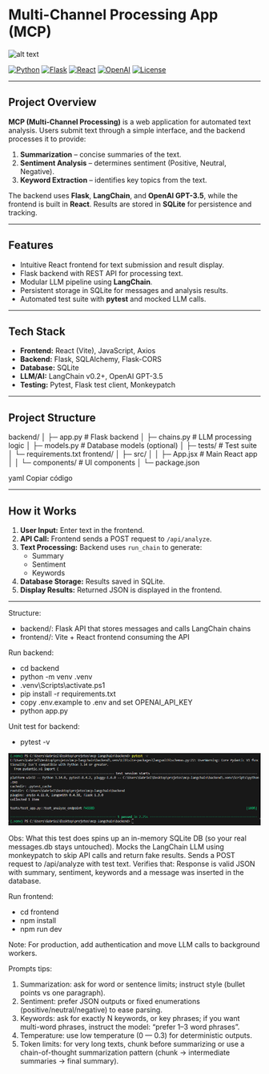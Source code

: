 # Multi-Channel Processing App (MCP)

![alt text](imgs/frontend.png)

[![Python](https://img.shields.io/badge/python-3.11-blue)](https://www.python.org/)
[![Flask](https://img.shields.io/badge/flask-2.3.2-orange)](https://flask.palletsprojects.com/)
[![React](https://img.shields.io/badge/react-18.2.0-blueviolet)](https://reactjs.org/)
[![OpenAI](https://img.shields.io/badge/OpenAI-API-green)](https://openai.com/)
[![License](https://img.shields.io/badge/license-MIT-green)](LICENSE)

---

## Project Overview

**MCP (Multi-Channel Processing)** is a web application for automated text analysis. Users submit text through a simple interface, and the backend processes it to provide:

1. **Summarization** – concise summaries of the text.  
2. **Sentiment Analysis** – determines sentiment (Positive, Neutral, Negative).  
3. **Keyword Extraction** – identifies key topics from the text.

The backend uses **Flask**, **LangChain**, and **OpenAI GPT-3.5**, while the frontend is built in **React**. Results are stored in **SQLite** for persistence and tracking.

---

## Features

- Intuitive React frontend for text submission and result display.  
- Flask backend with REST API for processing text.  
- Modular LLM pipeline using **LangChain**.  
- Persistent storage in SQLite for messages and analysis results.  
- Automated test suite with **pytest** and mocked LLM calls.  

---

## Tech Stack

- **Frontend:** React (Vite), JavaScript, Axios  
- **Backend:** Flask, SQLAlchemy, Flask-CORS  
- **Database:** SQLite  
- **LLM/AI:** LangChain v0.2+, OpenAI GPT-3.5  
- **Testing:** Pytest, Flask test client, Monkeypatch  

---

## Project Structure

backend/
│ ├─ app.py # Flask backend
│ ├─ chains.py # LLM processing logic
│ ├─ models.py # Database models (optional)
│ ├─ tests/ # Test suite
│ └─ requirements.txt
frontend/
│ ├─ src/
│ │ ├─ App.jsx # Main React app
│ │ └─ components/ # UI components
│ └─ package.json

yaml
Copiar código

---

## How it Works

1. **User Input:** Enter text in the frontend.  
2. **API Call:** Frontend sends a POST request to `/api/analyze`.  
3. **Text Processing:** Backend uses `run_chain` to generate:
   - Summary  
   - Sentiment  
   - Keywords  
4. **Database Storage:** Results saved in SQLite.  
5. **Display Results:** Returned JSON is displayed in the frontend.

---

Structure:
- backend/: Flask API that stores messages and calls LangChain chains
- frontend/: Vite + React frontend consuming the API

Run backend:
- cd backend
- python -m venv .venv
- .venv\Scripts\activate.ps1
- pip install -r requirements.txt
- copy .env.example to .env and set OPENAI_API_KEY
- python app.py

Unit test for backend:
- pytest -v

![alt text](imgs/backend_test.png)

Obs: What this test does spins up an in-memory SQLite DB (so your real messages.db stays untouched). Mocks the LangChain LLM using monkeypatch to skip API calls and return fake results. Sends a POST request to /api/analyze with test text. Verifies that: Response is valid JSON with summary, sentiment, keywords and a message was inserted in the database.

Run frontend:
- cd frontend
- npm install
- npm run dev

Note: For production, add authentication and move LLM calls to background workers.

Prompts tips:
1. Summarization: ask for word or sentence limits; instruct style (bullet points vs one paragraph).
2. Sentiment: prefer JSON outputs or fixed enumerations (positive/neutral/negative) to ease parsing.
3. Keywords: ask for exactly N keywords, or key phrases; if you want multi-word phrases, instruct the model: “prefer 1–3 word phrases”.
4. Temperature: use low temperature (0 — 0.3) for deterministic outputs.
5. Token limits: for very long texts, chunk before summarizing or use a chain-of-thought summarization pattern (chunk → intermediate summaries → final summary).